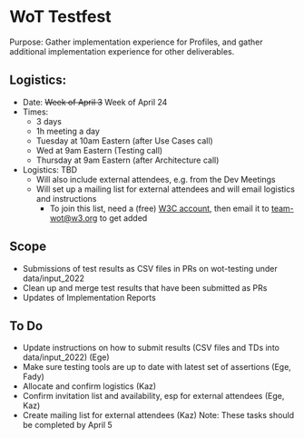 # WoT Testfest
Purpose: Gather implementation experience for Profiles,
and gather additional implementation experience for other deliverables.

## Logistics:
* Date: <strike>Week of April 3</strike> Week of April 24
* Times: 
   - 3 days
   - 1h meeting a day
   - Tuesday at 10am Eastern (after Use Cases call)
   - Wed at 9am Eastern (Testing call)
   - Thursday at 9am Eastern (after Architecture call)
* Logistics: TBD
   - Will also include external attendees, e.g. from the Dev Meetings
   - Will set up a mailing list for external attendees and will email logistics and instructions
       - To join this list, need a (free) [W3C account](https://www.w3.org/accounts/request), then email it to [team-wot@w3.org](mailto:team-wot@w3.org) to get added 

## Scope
- Submissions of test results as CSV files in PRs on wot-testing under data/input_2022
- Clean up and merge test results that have been submitted as PRs
- Updates of Implementation Reports

## To Do
- Update instructions on how to submit results (CSV files and TDs into data/input_2022) (Ege)
- Make sure testing tools are up to date with latest set of assertions (Ege, Fady)
- Allocate and confirm logistics (Kaz)
- Confirm invitation list and availability, esp for external attendees (Ege, Kaz)
- Create mailing list for external attendees (Kaz)
Note: These tasks should be completed by April 5

